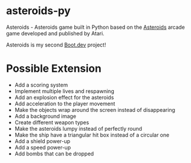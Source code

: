 # asteroids-py

Asteroids - Asteroids game built in Python based on the [Asteroids](https://en.wikipedia.org/wiki/Asteroids_(video_game)) arcade game developed and published by Atari.

Asteroids is my second [Boot.dev](https://www.boot.dev) project!

# Possible Extension

- Add a scoring system
- Implement multiple lives and respawning
- Add an explosion effect for the asteroids
- Add acceleration to the player movement
- Make the objects wrap around the screen instead of disappearing
- Add a background image
- Create different weapon types
- Make the asteroids lumpy instead of perfectly round
- Make the ship have a triangular hit box instead of a circular one
- Add a shield power-up
- Add a speed power-up
- Add bombs that can be dropped
